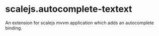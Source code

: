 scalejs.autocomplete-textext
============================

An extension for scalejs mvvm application which adds an autocomplete binding.
